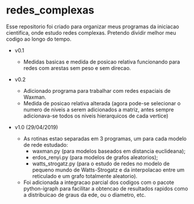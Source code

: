 # redes_complexas

Esse repositorio foi criado para organizar meus programas da iniciacao cientifica, onde estudo redes complexas.
Pretendo dividir melhor meu codigo ao longo do tempo.


- v0.1
  - Medidas basicas e medida de posicao relativa funcionando para redes com arestas sem peso e sem direcao.

- v0.2
  - Adicionado programa para trabalhar com redes espaciais de Waxman. 
  - Medida de posicao relativa alterada (agora pode-se selecionar o numero de niveis a serem adicionados a matriz, antes sempre adicionava-se todos os niveis hierarquicos de cada vertice)

- v1.0 (29/04/2019)
  - As rotinas estao separadas em 3 programas, um para cada modelo de rede estudado: 
    - waxman.py (para modelos baseados em distancia euclideana);
    - erdos_renyi.py (para modelos de grafos aleatorios);
    - watts_strogatz.py (para o estudo de redes no modelo de pequeno mundo de Watts-Strogatz e da interpolacao entre um reticulado e um grafo totalmente aleatorio).
  - Foi adicionada a integracao parcial dos codigos com o pacote python-igraph para facilitar a obtencao de resultados rapidos como a distribuicao de graus da ede, ou o diametro, etc.

